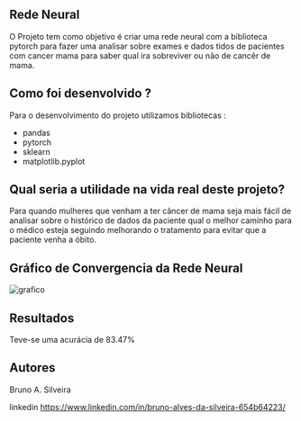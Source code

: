 ## Rede Neural 


O Projeto tem como objetivo é criar uma rede neural com a biblioteca pytorch para fazer uma analisar sobre exames e dados tidos de pacientes com cancer mama para saber qual ira sobreviver ou não de cancêr de mama.

## Como foi desenvolvido ?

 Para o desenvolvimento do projeto utilizamos bibliotecas :
 - pandas
 - pytorch
 - sklearn
 - matplotlib.pyplot

## Qual seria a utilidade na vida real deste projeto?
Para quando mulheres que venham a ter câncer de mama seja mais fácil de analisar sobre o histórico de dados da paciente qual o melhor caminho para o médico esteja seguindo melhorando 
o tratamento para evitar que a paciente venha a óbito.

## Gráfico de Convergencia da Rede Neural

![grafico](https://github.com/BAST2021/Rede-Neural-/assets/91332508/20b2b2de-0693-49d1-892d-67fc9ff16605)


## Resultados 

Teve-se uma acurácia de 83.47% 

## Autores  

Bruno A. Silveira

linkedin https://www.linkedin.com/in/bruno-alves-da-silveira-654b64223/
